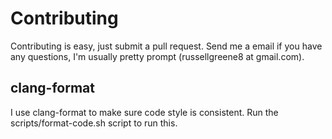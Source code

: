 # Contributing

Contributing is easy, just submit a pull request. Send me a email if you have any questions, I'm usually pretty prompt (russellgreene8 at gmail.com). 

## clang-format
I use clang-format to make sure code style is consistent. Run the scripts/format-code.sh script to run this. 

